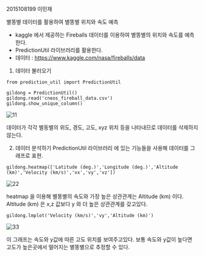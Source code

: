 2015108199 이민재

별똥별 데이터를 활용하여 별똥별 위치와 속도 예측

- kaggle 에서 제공하는 Fireballs 데이터를 이용하여 별똥별의 위치와 속도를 예측한다.
- PredictionUtil 라이브러리를 활용한다.
- 데이터 : https://www.kaggle.com/nasa/fireballs/data

1. 데이터 불러오기
 ```
from prediction_util import PredictionUtil

gildong = PredictionUtil()
gildong.read('cneos_fireball_data.csv')
gildong.show_unique_column()
```

![11](https://user-images.githubusercontent.com/54211648/71184985-e8e97a00-22bd-11ea-9464-ef92da3ebcfe.JPG)

데이터가 각각 별동별의 위도, 경도, 고도, xyz 위치 등을 나타내므로 데이터를 삭제하지 않는다.

2. 데이터 분석하기
PredictionUtil 라이브러리 에 있는 기능들을 사용해 데이터를 그래프로 표현.

```
gildong.heatmap(['Latitude (deg.)','Longitude (deg.)','Altitude (km)','Velocity (km/s)','vx','vy','vz'])
```

![22](https://user-images.githubusercontent.com/54211648/71185764-69f54100-22bf-11ea-892b-a0d249a89bac.JPG)

heatmap 을 이용해 별똥별의 속도와 가장 높은 상관관계는 Altitude (km) 이다. Altitude (km) 은 x,z 값보다 y 와 더 높은 상관관계를 갖고있다.

```
gildong.lmplot('Velocity (km/s)','vy','Altitude (km)')
```
![33](https://user-images.githubusercontent.com/54211648/71186976-82fef180-22c1-11ea-82da-b1e75ef863f9.JPG)

이 그래프는 속도와 y값에 따른 고도 위치를 보여주고있다. 보통 속도와 y값이 높다면 고도가 높은곳에서 떨어지는 별똥별으로 추정할 수 있다.
